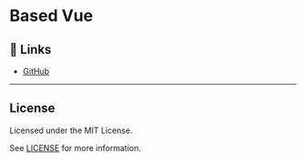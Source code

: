 # Based Vue

## 🔗 Links

- [GitHub](https://github.com/atelier-saulx/based#readme)

---

## License

Licensed under the MIT License.

See [LICENSE](./LICENSE) for more information.
